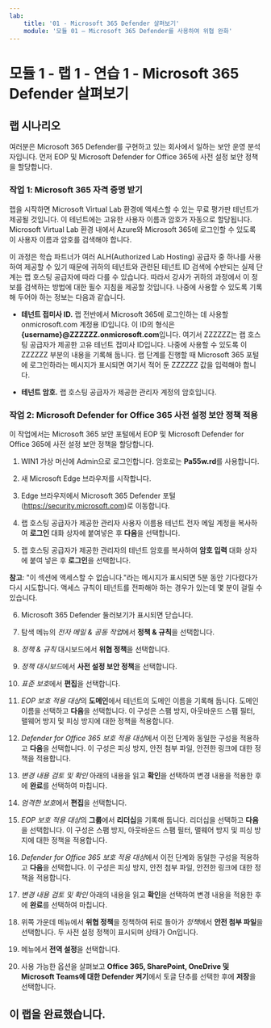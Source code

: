 ```yaml
---
lab:
    title: '01 - Microsoft 365 Defender 살펴보기'
    module: '모듈 01 – Microsoft 365 Defender를 사용하여 위협 완화'
---
```


# 모듈 1 - 랩 1 - 연습 1 - Microsoft 365 Defender 살펴보기 

## 랩 시나리오

여러분은 Microsoft 365 Defender를 구현하고 있는 회사에서 일하는 보안 운영 분석자입니다. 먼저 EOP 및 Microsoft Defender for Office 365에 사전 설정 보안 정책을 할당합니다.

### 작업 1: Microsoft 365 자격 증명 받기

랩을 시작하면 Microsoft Virtual Lab 환경에 액세스할 수 있는 무료 평가판 테넌트가 제공될 것입니다. 이 테넌트에는 고유한 사용자 이름과 암호가 자동으로 할당됩니다. Microsoft Virtual Lab 환경 내에서 Azure와 Microsoft 365에 로그인할 수 있도록 이 사용자 이름과 암호를 검색해야 합니다. 

이 과정은 학습 파트너가 여러 ALH(Authorized Lab Hosting) 공급자 중 하나를 사용하여 제공할 수 있기 때문에 귀하의 테넌트와 관련된 테넌트 ID 검색에 수반되는 실제 단계는 랩 호스팅 공급자에 따라 다를 수 있습니다. 따라서 강사가 귀하의 과정에서 이 정보를 검색하는 방법에 대한 필수 지침을 제공할 것입니다. 나중에 사용할 수 있도록 기록해 두어야 하는 정보는 다음과 같습니다.

- **테넌트 접미사 ID.** 랩 전반에서 Microsoft 365에 로그인하는 데 사용할 onmicrosoft.com 계정용 ID입니다. 이 ID의 형식은 **{username}@ZZZZZZ.onmicrosoft.com**입니다. 여기서 ZZZZZZ는 랩 호스팅 공급자가 제공한 고유 테넌트 접미사 ID입니다. 나중에 사용할 수 있도록 이 ZZZZZZ 부분의 내용을 기록해 둡니다. 랩 단계를 진행할 때 Microsoft 365 포털에 로그인하라는 메시지가 표시되면 여기서 적어 둔 ZZZZZZ 값을 입력해야 합니다.
    
- **테넌트 암호.** 랩 호스팅 공급자가 제공한 관리자 계정의 암호입니다.


### 작업 2: Microsoft Defender for Office 365 사전 설정 보안 정책 적용

이 작업에서는 Microsoft 365 보안 포털에서 EOP 및 Microsoft Defender for Office 365에 사전 설정 보안 정책을 할당합니다.

1. WIN1 가상 머신에 Admin으로 로그인합니다. 암호로는 **Pa55w.rd**를 사용합니다.  

2. 새 Microsoft Edge 브라우저를 시작합니다.

3. Edge 브라우저에서 Microsoft 365 Defender 포털(https://security.microsoft.com)로 이동합니다.

4. 랩 호스팅 공급자가 제공한 관리자 사용자 이름용 테넌트 전자 메일 계정을 복사하여 **로그인** 대화 상자에 붙여넣은 후 **다음**을 선택합니다.

5. 랩 호스팅 공급자가 제공한 관리자의 테넌트 암호를 복사하여 **암호 입력** 대화 상자에 붙여 넣은 후 **로그인**을 선택합니다.

**참고**: "이 섹션에 액세스할 수 없습니다."라는 메시지가 표시되면 5분 동안 기다렸다가 다시 시도합니다.  액세스 규칙이 테넌트를 전파해야 하는 경우가 있는데 몇 분이 걸릴 수 있습니다.  

6. Microsoft 365 Defender 둘러보기가 표시되면 닫습니다.

6. 탐색 메뉴의 *전자 메일 & 공동 작업*에서 **정책 & 규칙**을 선택합니다.

7. *정책 & 규칙* 대시보드에서 **위협 정책**을 선택합니다.

8. *정책 대시보드*에서 **사전 설정 보안 정책**을 선택합니다.

9. *표준 보호*에서 **편집**을 선택합니다.

10. *EOP 보호 적용 대상*의 **도메인**에서 테넌트의 도메인 이름을 기록해 둡니다. 도메인 이름을 선택하고 **다음**을 선택합니다. 이 구성은 스팸 방지, 아웃바운드 스팸 필터, 맬웨어 방지 및 피싱 방지에 대한 정책을 적용합니다.

11. *Defender for Office 365 보호 적용 대상*에서 이전 단계와 동일한 구성을 적용하고 **다음**을 선택합니다. 이 구성은 피싱 방지, 안전 첨부 파일, 안전한 링크에 대한 정책을 적용합니다.

12. *변경 내용 검토 및 확인* 아래의 내용을 읽고 **확인**을 선택하여 변경 내용을 적용한 후에 **완료**를 선택하여 마칩니다.

13. *엄격한 보호*에서 **편집**을 선택합니다.

14. *EOP 보호 적용 대상*의 **그룹**에서 **리더십**을 기록해 둡니다. 리더십을 선택하고 **다음**을 선택합니다. 이 구성은 스팸 방지, 아웃바운드 스팸 필터, 맬웨어 방지 및 피싱 방지에 대한 정책을 적용합니다.

15. *Defender for Office 365 보호 적용 대상*에서 이전 단계와 동일한 구성을 적용하고 **다음**을 선택합니다. 이 구성은 피싱 방지, 안전 첨부 파일, 안전한 링크에 대한 정책을 적용합니다.

16. *변경 내용 검토 및 확인* 아래의 내용을 읽고 **확인**을 선택하여 변경 내용을 적용한 후에 **완료**를 선택하여 마칩니다.

17. 위쪽 가운데 메뉴에서 **위협 정책**을 정책하여 뒤로 돌아가 *정책*에서 **안전 첨부 파일**을 선택합니다. 두 사전 설정 정책이 표시되며 상태가 On입니다.

18. 메뉴에서 **전역 설정**을 선택합니다.

19. 사용 가능한 옵션을 살펴보고 **Office 365, SharePoint, OneDrive 및 Microsoft Teams에 대한 Defender 켜기**에서 토글 단추를 선택한 후에 **저장**을 선택합니다.


## 이 랩을 완료했습니다.

